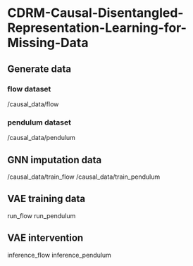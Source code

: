 # CDRM-Causal-Disentangled-Representation-Learning-for-Missing-Data
## Generate data
### flow dataset
/causal_data/flow  
### pendulum dataset
/causal_data/pendulum  

## GNN imputation data
/causal_data/train_flow
/causal_data/train_pendulum

## VAE training data
run_flow
run_pendulum

## VAE intervention
inference_flow
inference_pendulum
